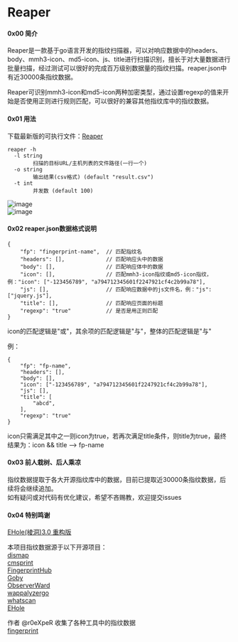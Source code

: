 # Reaper

#### 0x00 简介
Reaper是一款基于go语言开发的指纹扫描器，可以对响应数据中的headers、body、mmh3-icon、md5-icon、js、title进行扫描识别，擅长于对大量数据进行批量扫描，经过测试可以很好的完成百万级别数据量的指纹扫描。reaper.json中有近30000条指纹数据。  

Reaper可识别mmh3-icon和md5-icon两种加密类型，通过设置regexp的值来开始是否使用正则进行规则匹配，可以很好的兼容其他指纹库中的指纹数据。

#### 0x01 用法
下载最新版的可执行文件：[Reaper](https://github.com/xxxxfang/Reaper/releases)  

```shell
reaper -h
  -l string
        扫描的目标URL/主机列表的文件路径(一行一个)
  -o string
        输出结果(csv格式) (default "result.csv")
  -t int
        并发数 (default 100)
```

![image](https://github.com/xxxxfang/Reaper/assets/86756456/bd37d09f-88d7-472a-b2cd-c28f06f18332)  
![image](https://github.com/xxxxfang/Reaper/assets/86756456/ae555aab-2c99-47ce-9404-72601bba5733)


#### 0x02 reaper.json数据格式说明
```shell
{
    "fp": "fingerprint-name",  // 匹配指纹名
    "headers": [],             // 匹配响应头中的数据
    "body": [],                // 匹配响应体中的数据
    "icon": [],                // 匹配mmh3-icon指纹或md5-icon指纹，例："icon": ["-123456789", "a794712345601f2247921cf4c2b99a78"], 
    "js": [],                  // 匹配响应数据中的js文件名，例："js": ["jquery.js"],   
    "title": [],               // 匹配响应页面的标题
    "regexp": "true"           // 是否是用正则匹配
}
```

icon的匹配逻辑是"或"，其余项的匹配逻辑是"与"，整体的匹配逻辑是"与" 

例：
```shell
{
    "fp": "fp-name",
    "headers": [],
    "body": [],
    "icon": ["-123456789", "a794712345601f2247921cf4c2b99a78"],
    "js": [],
    "title": [
        "abcd",
    ],
    "regexp": "true"
}
```
icon只需满足其中之一则icon为true，若再次满足title条件，则title为true，最终结果为：icon && title --> fp-name

#### 0x03 前人栽树、后人乘凉
指纹数据提取于各大开源指纹库中的数据，目前已提取近30000条指纹数据，后续将会继续追加。  
如有疑问或对代码有优化建议，希望不吝赐教，欢迎提交issues

#### 0x04 特别鸣谢
[EHole(棱洞)3.0 重构版](https://github.com/EdgeSecurityTeam/EHole)

本项目指纹数据源于以下开源项目：  
[dismap](https://github.com/zhzyker/dismap)  
[cmsprint](https://github.com/Lucifer1993/cmsprint)  
[FingerprintHub](https://github.com/0x727/FingerprintHub)  
[Goby](https://github.com/gobysec/GobyVuls)  
[ObserverWard](https://github.com/0x727/ObserverWard)  
[wappalyzergo](https://github.com/projectdiscovery/wappalyzergo)  
[whatscan](https://github.com/killmonday/whatscan)  
[EHole](https://github.com/EdgeSecurityTeam/EHole)  

作者 @r0eXpeR 收集了各种工具中的指纹数据  
[fingerprint](https://github.com/r0eXpeR/fingerprint)  

